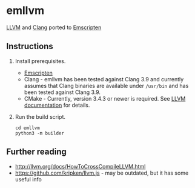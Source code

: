 # emllvm

[LLVM](http://llvm.org/) and [Clang](https://clang.llvm.org/) ported to
[Emscripten](http://emscripten.org/)

## Instructions

1. Install prerequisites.
   * [Emscripten](http://emscripten.org/)
   * Clang - emllvm has been tested against Clang 3.9 and currently assumes
     that Clang binaries are available under `/usr/bin` and has been tested
     against Clang 3.9.
   * CMake - Currently, version 3.4.3 or newer is required.  See [LLVM
     documentation](http://llvm.org/docs/CMake.html) for details.
2. Run the build script.

    ```
    cd emllvm
    python3 -m builder
    ```

## Further reading

* http://llvm.org/docs/HowToCrossCompileLLVM.html
* https://github.com/kripken/llvm.js - may be outdated, but it has some useful
  info
